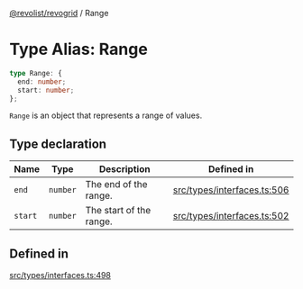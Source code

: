 [@revolist/revogrid](README.md) / Range

# Type Alias: Range

```ts
type Range: {
  end: number;
  start: number;
};
```

`Range` is an object that represents a range of values.

## Type declaration

| Name | Type | Description | Defined in |
| ------ | ------ | ------ | ------ |
| `end` | `number` | The end of the range. | [src/types/interfaces.ts:506](https://github.com/revolist/revogrid/blob/0ab93afcbb5b98b002edc76b162fc6cdefa047cd/src/types/interfaces.ts#L506) |
| `start` | `number` | The start of the range. | [src/types/interfaces.ts:502](https://github.com/revolist/revogrid/blob/0ab93afcbb5b98b002edc76b162fc6cdefa047cd/src/types/interfaces.ts#L502) |

## Defined in

[src/types/interfaces.ts:498](https://github.com/revolist/revogrid/blob/0ab93afcbb5b98b002edc76b162fc6cdefa047cd/src/types/interfaces.ts#L498)
